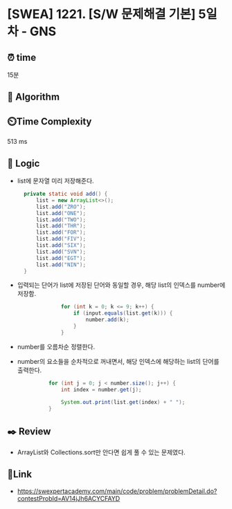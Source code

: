 # [SWEA] 1221. [S/W 문제해결 기본] 5일차 - GNS   
 
## ⏰  **time**
15분 

## :pushpin: **Algorithm**
 

## ⏲️**Time Complexity**
513 ms

## :round_pushpin: **Logic**
- list에 문자열 미리 저장해준다.
  ```java
  	private static void add() {
		list = new ArrayList<>();
		list.add("ZRO");
		list.add("ONE");
		list.add("TWO");
		list.add("THR");
		list.add("FOR");
		list.add("FIV");
		list.add("SIX");
		list.add("SVN");
		list.add("EGT");
		list.add("NIN");
	}
  ```

- 입력되는 단어가 list에 저장된 단어와 동일할 경우, 해당 list의 인덱스를 number에 저장함.
  ```java
  				for (int k = 0; k <= 9; k++) {
					if (input.equals(list.get(k))) {
						number.add(k);
					}
				}
  ```
  
- number를 오름차순 정렬한다.
- number의 요소들을 순차적으로 꺼내면서, 해당 인덱스에 해당하는 list의 단어를 출력한다.
  ```java
  			for (int j = 0; j < number.size(); j++) {
				int index = number.get(j);
				
				System.out.print(list.get(index) + " "); 
			}
  ```

## :black_nib: **Review**
-  ArrayList와 Collections.sort만 안다면 쉽게 풀 수 있는 문제였다.

## 📡**Link**
- https://swexpertacademy.com/main/code/problem/problemDetail.do?contestProbId=AV14jJh6ACYCFAYD
